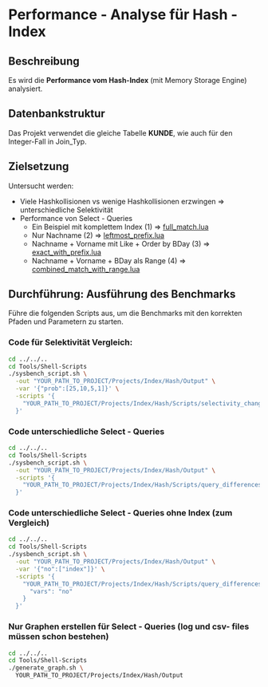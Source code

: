 # Performance - Analyse für Hash - Index

## Beschreibung

Es wird die **Performance vom Hash-Index** (mit Memory Storage Engine) analysiert.

## Datenbankstruktur

Das Projekt verwendet die gleiche Tabelle **KUNDE**, wie auch für den Integer-Fall in Join_Typ.

## Zielsetzung
Untersucht werden:
- Viele Hashkollisionen vs wenige Hashkollisionen erzwingen => unterschiedliche Selektivität
- Performance von Select - Queries
    - Ein Beispiel mit komplettem Index (1) => [full_match.lua](Scripts/query_differences/query_differences_select/full_match.lua)
    - Nur Nachname (2) => [leftmost_prefix.lua](Scripts/query_differences/query_differences_select/leftmost_prefix.lua)
    - Nachname + Vorname mit Like + Order by BDay (3) => [exact_with_prefix.lua](Scripts/query_differences/query_differences_select/exact_with_prefix.lua)
    - Nachname + Vorname + BDay als Range (4) => [combined_match_with_range.lua](Scripts/query_differences/query_differences_select/combined_match_with_range.lua)

## Durchführung: Ausführung des Benchmarks
Führe die folgenden Scripts aus, um die Benchmarks mit den korrekten Pfaden und Parametern zu starten.

### Code für Selektivität Vergleich:
```bash
cd ../../..
cd Tools/Shell-Scripts
./sysbench_script.sh \
  -out "YOUR_PATH_TO_PROJECT/Projects/Index/Hash/Output" \
  -var '{"prob":[25,10,5,1]}' \
  -scripts '{
    "YOUR_PATH_TO_PROJECT/Projects/Index/Hash/Scripts/selectivity_changes": {"vars": "prob"}
  }'
```

### Code unterschiedliche Select - Queries
```bash
cd ../../..
cd Tools/Shell-Scripts
./sysbench_script.sh \
  -out "YOUR_PATH_TO_PROJECT/Projects/Index/Hash/Output" \
  -scripts '{
    "YOUR_PATH_TO_PROJECT/Projects/Index/Hash/Scripts/query_differences": {}
  }'
```

### Code unterschiedliche Select - Queries ohne Index (zum Vergleich)
```bash
cd ../../..
cd Tools/Shell-Scripts
./sysbench_script.sh \
  -out "YOUR_PATH_TO_PROJECT/Projects/Index/Hash/Output" \
  -var '{"no":["index"]}' \
  -scripts '{
    "YOUR_PATH_TO_PROJECT/Projects/Index/Hash/Scripts/query_differences": {
      "vars": "no"
    }
  }'
```

### Nur Graphen erstellen für Select - Queries (log und csv- files müssen schon bestehen)
```bash
cd ../../..
cd Tools/Shell-Scripts
./generate_graph.sh \
  YOUR_PATH_TO_PROJECT/Projects/Index/Hash/Output
```